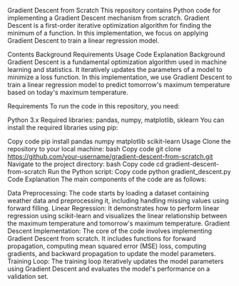 Gradient Descent from Scratch
This repository contains Python code for implementing a Gradient Descent mechanism from scratch. Gradient Descent is a first-order iterative optimization algorithm for finding the minimum of a function. In this implementation, we focus on applying Gradient Descent to train a linear regression model.

Contents
Background
Requirements
Usage
Code Explanation
Background
Gradient Descent is a fundamental optimization algorithm used in machine learning and statistics. It iteratively updates the parameters of a model to minimize a loss function. In this implementation, we use Gradient Descent to train a linear regression model to predict tomorrow's maximum temperature based on today's maximum temperature.

Requirements
To run the code in this repository, you need:

Python 3.x
Required libraries: pandas, numpy, matplotlib, sklearn
You can install the required libraries using pip:

Copy code
pip install pandas numpy matplotlib scikit-learn
Usage
Clone the repository to your local machine:
bash
Copy code
git clone https://github.com/your-username/gradient-descent-from-scratch.git
Navigate to the project directory:
bash
Copy code
cd gradient-descent-from-scratch
Run the Python script:
Copy code
python gradient_descent.py
Code Explanation
The main components of the code are as follows:

Data Preprocessing: The code starts by loading a dataset containing weather data and preprocessing it, including handling missing values using forward filling.
Linear Regression: It demonstrates how to perform linear regression using scikit-learn and visualizes the linear relationship between the maximum temperature and tomorrow's maximum temperature.
Gradient Descent Implementation: The core of the code involves implementing Gradient Descent from scratch. It includes functions for forward propagation, computing mean squared error (MSE) loss, computing gradients, and backward propagation to update the model parameters.
Training Loop: The training loop iteratively updates the model parameters using Gradient Descent and evaluates the model's performance on a validation set.
